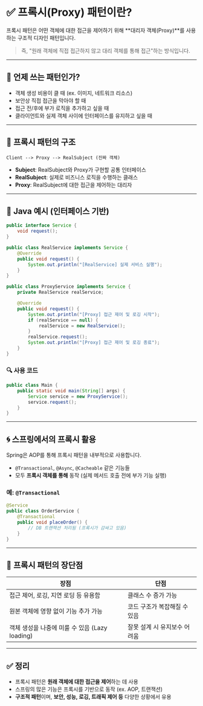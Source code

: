 # ✅ 프록시(Proxy) 패턴이란?

프록시 패턴은 어떤 객체에 대한 접근을 제어하기 위해 **대리자 객체(Proxy)**를 사용하는 구조적 디자인 패턴입니다.

> 즉, "원래 객체에 직접 접근하지 않고 대리 객체를 통해 접근"하는 방식입니다.

---

## 🧠 언제 쓰는 패턴인가?

- 객체 생성 비용이 클 때 (ex. 이미지, 네트워크 리소스)
- 보안상 직접 접근을 막아야 할 때
- 접근 전/후에 부가 로직을 추가하고 싶을 때
- 클라이언트와 실제 객체 사이에 인터페이스를 유지하고 싶을 때

---

## 🎯 프록시 패턴의 구조

```text
Client --> Proxy --> RealSubject (진짜 객체)
```

- **Subject**: RealSubject와 Proxy가 구현할 공통 인터페이스
- **RealSubject**: 실제로 비즈니스 로직을 수행하는 클래스
- **Proxy**: RealSubject에 대한 접근을 제어하는 대리자

---

## 🔧 Java 예시 (인터페이스 기반)

```java
public interface Service {
    void request();
}

public class RealService implements Service {
    @Override
    public void request() {
        System.out.println("[RealService] 실제 서비스 실행");
    }
}

public class ProxyService implements Service {
    private RealService realService;

    @Override
    public void request() {
        System.out.println("[Proxy] 접근 제어 및 로깅 시작");
        if (realService == null) {
            realService = new RealService();
        }
        realService.request();
        System.out.println("[Proxy] 접근 제어 및 로깅 종료");
    }
}
```

### 🔍 사용 코드
```java
public class Main {
    public static void main(String[] args) {
        Service service = new ProxyService();
        service.request();
    }
}
```

---

## 🌀 스프링에서의 프록시 활용

Spring은 AOP를 통해 프록시 패턴을 내부적으로 사용합니다.

- `@Transactional`, `@Async`, `@Cacheable` 같은 기능들
- 모두 **프록시 객체를 통해** 동작 (실제 메서드 호출 전에 부가 기능 실행)

### 예: `@Transactional`
```java
@Service
public class OrderService {
    @Transactional
    public void placeOrder() {
        // DB 트랜잭션 처리됨 (프록시가 감싸고 있음)
    }
}
```

---

## 📌 프록시 패턴의 장단점

| 장점 | 단점 |
|------|------|
| 접근 제어, 로깅, 지연 로딩 등 유용함 | 클래스 수 증가 가능 |
| 원본 객체에 영향 없이 기능 추가 가능 | 코드 구조가 복잡해질 수 있음 |
| 객체 생성을 나중에 미룰 수 있음 (Lazy loading) | 잘못 설계 시 유지보수 어려움 |

---

## ✅ 정리

- 프록시 패턴은 **원래 객체에 대한 접근을 제어**하는 데 사용
- 스프링의 많은 기능은 프록시를 기반으로 동작 (ex. AOP, 트랜잭션)
- **구조적 패턴**이며, **보안, 성능, 로깅, 트래픽 제어 등** 다양한 상황에서 유용
